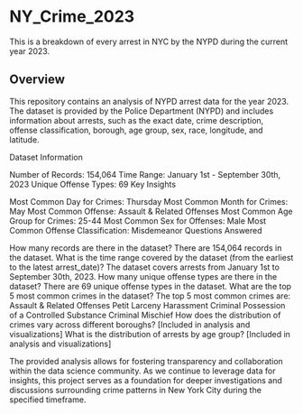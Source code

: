 # NY_Crime_2023
This is a breakdown of every arrest in NYC by the NYPD during the current year 2023.

## Overview

This repository contains an analysis of NYPD arrest data for the year 2023. The dataset is provided by the Police Department (NYPD) and includes information about arrests, such as the exact date, crime description, offense classification, borough, age group, sex, race, longitude, and latitude.

Dataset Information

Number of Records: 154,064
Time Range: January 1st - September 30th, 2023
Unique Offense Types: 69
Key Insights

Most Common Day for Crimes: Thursday
Most Common Month for Crimes: May
Most Common Offense: Assault & Related Offenses
Most Common Age Group for Crimes: 25-44
Most Common Sex for Offenses: Male
Most Common Offense Classification: Misdemeanor
Questions Answered

How many records are there in the dataset?
There are 154,064 records in the dataset.
What is the time range covered by the dataset (from the earliest to the latest arrest_date)?
The dataset covers arrests from January 1st to September 30th, 2023.
How many unique offense types are there in the dataset?
There are 69 unique offense types in the dataset.
What are the top 5 most common crimes in the dataset?
The top 5 most common crimes are:
Assault & Related Offenses
Petit Larceny
Harassment
Criminal Possession of a Controlled Substance
Criminal Mischief
How does the distribution of crimes vary across different boroughs?
[Included in analysis and visualizations]
What is the distribution of arrests by age group?
[Included in analysis and visualizations]

The provided analysis allows for fostering transparency and collaboration within the data science community. As we continue to leverage data for insights, this project serves as a foundation for deeper investigations and discussions surrounding crime patterns in New York City during the specified timeframe.
